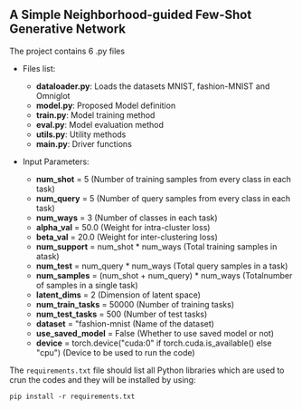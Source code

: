 ## A Simple Neighborhood-guided Few-Shot Generative Network

The project contains 6 .py files

* Files list:
  * __dataloader.py__: Loads the datasets MNIST, fashion-MNIST and Omniglot
  * __model.py__: Proposed Model definition
  * __train.py__: Model training method
  * __eval.py__: Model evaluation method
  * __utils.py__: Utility methods
  * __main.py__: Driver functions 

* Input Parameters:
  * __num_shot__ = 5  (Number of training samples from every class in each task)
  * __num_query__ = 5 (Number of query samples from every class in each task)  
  * __num_ways__ = 3  (Number of classes in each task)
  * __alpha_val__ = 50.0 (Weight for intra-cluster loss)
  * __beta_val__ = 20.0 (Weight for inter-clustering loss) 
  * __num_support__ = num_shot * num_ways (Total training samples in atask)
  * __num_test__ = num_query * num_ways (Total query samples in a task)
  * __num_samples__ = (num_shot + num_query) * num_ways (Totalnumber of samples in a single task)
  * __latent_dims__ = 2 (Dimension of latent space)
  * __num_train_tasks__ = 50000 (Number of training tasks)
  * __num_test_tasks__ = 500 (Number of test tasks)
  * __dataset__ = "fashion-mnist (Name of the dataset)
  * __use_saved_model__ = False (Whether to use saved model or not)
  * __device__ = torch.device("cuda:0" if torch.cuda.is_available() else "cpu") (Device to be used to run the code)

The `requirements.txt` file should list all Python libraries which are used to crun the codes and they will be installed by using:

```
pip install -r requirements.txt
```
